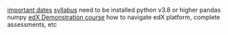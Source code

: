 [important dates](https://learning.edx.org/course/course-v1:HarvardX+CS109x+3T2024/dates)
[syllabus](https://courses.edx.org/courses/course-v1:HarvardX+CS109x+3T2023a/6cb1)
need to be installed
	python v3.8 or higher
	pandas
	numpy
[edX Demonstration course](https://learning.edx.org/course/course-v1:edX+DemoX.1+2T2019/home)
	how to navigate edX platform, complete assessments, etc
